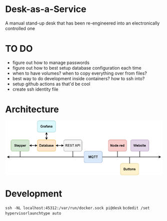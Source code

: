 # Desk-as-a-Service
A manual stand-up desk that has been re-engineered into an electronically controlled one


# TO DO
- figure out how to manage passwords
- figure out how to best setup database configuration each time
- when to have volumes? when to copy everything over from files?
- best way to do development inside containers? how to ssh into?
- setup github actions as that'd be cool
- create ssh identity file

# Architecture 
![overview](figures/Desk-as-a-Service.png)

# Development 
`ssh -NL localhost:45312:/var/run/docker.sock pi@desk`
`bcdedit /set hypervisorlaunchtype auto`